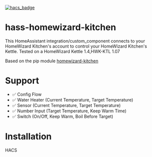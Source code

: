 [![hacs_badge](https://img.shields.io/badge/HACS-Custom-41BDF5.svg)](https://github.com/hacs/integration)
# hass-homewizard-kitchen

This HomeAssistant integration/custom_component connects to your HomeWizard Kitchen's account to control your HomeWizard Kitchen's Kettle.
Tested on a HomeWizard Kettle 1.4,HWK-KTL 1.07

Based on the pip module [homewizard-kitchen](https://github.com/lesleyxyz/python-homewizard-kitchen)

# Support
- ✅ Config Flow
- ✅ Water Heater (Current Temperature, Target Temperature)
- ✅ Sensor (Current Temperature, Target Temperature)
- ✅ Number Input (Target Temperature, Keep Warm Time)
- ✅ Switch (On/Off, Keep Warm, Boil Before Target)

# Installation
HACS